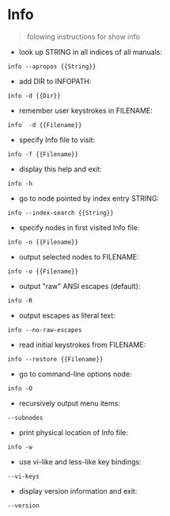 # Info

>folowing instructions for show info

- look up STRING in all indices of all manuals:

`info --apropos {{String}}`

- add DIR to INFOPATH:

`info -d {{Dir}}`

- remember user keystrokes in FILENAME:

`info  -d {{Filename}}`

- specify Info file to visit:

`info -f {{Filename}}`

- display this help and exit:

`info -h`

- go to node pointed by index entry STRING:

`info --index-search {{String}}`

- specify nodes in first visited Info file:

`info -n {{Filename}}`

- output selected nodes to FILENAME:

`info -o {{Filename}}`

-  output "raw" ANSI escapes (default):

`info -R`

-  output escapes as literal text:

`info --no-raw-escapes`

- read initial keystrokes from FILENAME:

`info --restore {{Filename}}`

- go to command-line options node:

`info -O`

- recursively output menu items:

`--subnodes`

- print physical location of Info file:

`info -w`

- use vi-like and less-like key bindings:

`--vi-keys`

- display version information and exit:

`--version`

